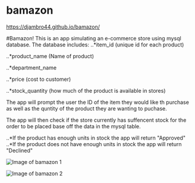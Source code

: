 # bamazon


https://djambro44.github.io/bamazon/

#Bamazon!
  This is an app simulating an e-commerce store using mysql database. 
  The database includes: 
  ..*item_id (unique id for each product)


..*product_name (Name of product)


..*department_name


..*price (cost to customer)


..*stock_quantity (how much of the product is available in stores)

The app will prompt the user the ID of the item they would like th purchase as well as the quntity of the product they are wanting to puchase. 

The app will then check if the store currently has suffencent stock for the order to be placed base off the data in the mysql table.

..*If the product has enough units in stock the app will return "Approved"
..*If the product does not have enough units in stock the app will return "Declined"

![Image of bamazon 1](https://djambro44.github.io/bamazon/images/bamazonScreenShot1.png)

![Image of bamazon 2](https://djambro44.github.io/bamazon/images/BamazonScreenShot2.png)
